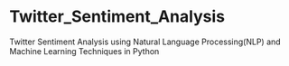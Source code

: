 # Twitter_Sentiment_Analysis
Twitter Sentiment Analysis using Natural Language Processing(NLP) and Machine Learning Techniques in Python

